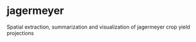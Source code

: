# jagermeyer
Spatial extraction, summarization and visualization of jagermeyer crop yield projections 
